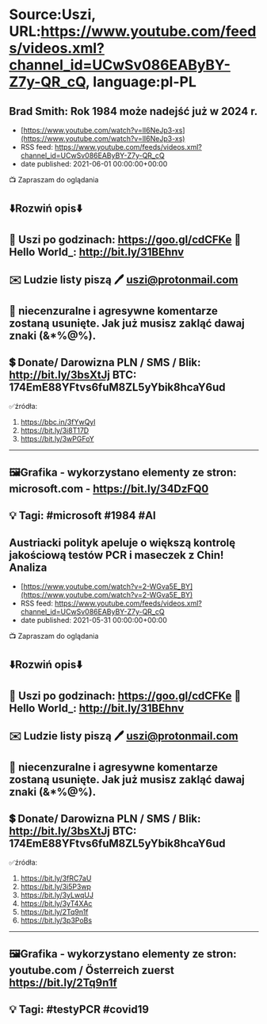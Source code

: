 # Source:Uszi, URL:https://www.youtube.com/feeds/videos.xml?channel_id=UCwSv086EAByBY-Z7y-QR_cQ, language:pl-PL

## Brad Smith: Rok 1984 może nadejść już w 2024 r.
 - [https://www.youtube.com/watch?v=lI6NeJp3-xs](https://www.youtube.com/watch?v=lI6NeJp3-xs)
 - RSS feed: https://www.youtube.com/feeds/videos.xml?channel_id=UCwSv086EAByBY-Z7y-QR_cQ
 - date published: 2021-06-01 00:00:00+00:00

📺 Zapraszam do oglądania

⬇️Rozwiń opis⬇️
------------------------------------------------------------
👀 Uszi po godzinach: https://goo.gl/cdCFKe
👀 Hello World_: http://bit.ly/31BEhnv
------------------------------------------------------------
✉️ Ludzie listy piszą 
🖊️ uszi@protonmail.com
------------------------------------------------------------
👺 niecenzuralne i agresywne komentarze zostaną usunięte.  Jak już musisz zakląć dawaj znaki (&*%@%).
------------------------------------------------------------
💲 Donate/ Darowizna
PLN / SMS / Blik: http://bit.ly/3bsXtJj
BTC: 174EmE88YFtvs6fuM8ZL5yYbik8hcaY6ud
-------------------------------------------------------------
✅źródła:
1. https://bbc.in/3fYwQyl
2. https://bit.ly/3i8T17D
3. https://bit.ly/3wPGFoY
---------------------------------------------------------------
🖼Grafika - wykorzystano elementy ze stron: 
microsoft.com - https://bit.ly/34DzFQ0
---------------------------------------------------------------
💡 Tagi: #microsoft #1984 #AI
--------------------------------------------------------------

## Austriacki polityk apeluje o większą kontrolę jakościową testów PCR i maseczek z Chin! Analiza
 - [https://www.youtube.com/watch?v=2-WGva5E_BY](https://www.youtube.com/watch?v=2-WGva5E_BY)
 - RSS feed: https://www.youtube.com/feeds/videos.xml?channel_id=UCwSv086EAByBY-Z7y-QR_cQ
 - date published: 2021-05-31 00:00:00+00:00

📺 Zapraszam do oglądania

⬇️Rozwiń opis⬇️
------------------------------------------------------------
👀 Uszi po godzinach: https://goo.gl/cdCFKe
👀 Hello World_: http://bit.ly/31BEhnv
------------------------------------------------------------
✉️ Ludzie listy piszą 
🖊️ uszi@protonmail.com
------------------------------------------------------------
👺 niecenzuralne i agresywne komentarze zostaną usunięte.  Jak już musisz zakląć dawaj znaki (&*%@%).
------------------------------------------------------------
💲 Donate/ Darowizna
PLN / SMS / Blik: http://bit.ly/3bsXtJj
BTC: 174EmE88YFtvs6fuM8ZL5yYbik8hcaY6ud
-------------------------------------------------------------
✅źródła:
1. https://bit.ly/3fRC7aU
2. https://bit.ly/3i5P3wp
3. https://bit.ly/3yLwqUJ
4. https://bit.ly/3yT4XAc
5. https://bit.ly/2Tq9n1f
6. https://bit.ly/3p3PoBs
---------------------------------------------------------------
🖼Grafika - wykorzystano elementy ze stron: 
youtube.com / Österreich zuerst
https://bit.ly/2Tq9n1f
---------------------------------------------------------------
💡 Tagi: #testyPCR #covid19
--------------------------------------------------------------

